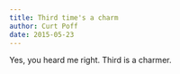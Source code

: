 ```yaml
---
title: Third time's a charm
author: Curt Poff
date: 2015-05-23
---
```



Yes, you heard me right. Third is a charmer.

